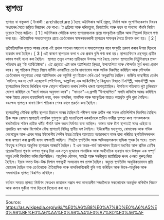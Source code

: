 # স্থাপত্য

স্থাপত্য বা বাস্তুকলা ( ইংৰাজী : architecture ) হৈছে অট্টালিকাৰ আৰ্হি প্ৰস্তুত, নিৰ্মাণ আৰু সুশোভিতকৰণৰ বিষয়ৰ অধ্যয়নৰ সৈতে জড়িত বিজ্ঞানৰ এক শাখা। ই প্ৰক্ৰিয়া আৰু পৰিকল্পনা, ডিজাইনিং আৰু ভৱন বা অন্যান্য গাঁথনি নিৰ্মাণ দুয়োৰে সৈতে জড়িত। [ 1 ] অট্টালিকাৰ ভৌতিক ৰূপত স্থাপত্যৰচনাক প্ৰায়ে সাংস্কৃতিক প্ৰতীক আৰু শিল্পকৰ্ম হিচাপে গণ্য কৰা হয়। ঐতিহাসিক সভ্যতাসমূহৰ প্ৰায়ে তেওঁলোকৰ স্বাক্ষৰবহনকাৰী স্থাপত্যৰ সাফল্যৰ সৈতে চিনাক্ত কৰা হয়। [ 2 ]

প্ৰাগৈতিহাসিক যুগতে আৰম্ভ হোৱা এই প্ৰথাক সাতখন মহাদেশ ৰ সভ্যতাসমূহৰ বাবে সংস্কৃতি প্ৰকাশ কৰাৰ উপায় হিচাপে ব্যৱহাৰ কৰা হৈছিল। [ 3 ] এই কাৰণে স্থাপত্যক কলা ৰ এক প্ৰকাৰ বুলি গণ্য কৰা হয়। স্থাপত্যবিদ্যাৰ গ্ৰন্থসমূহ প্ৰাচীন কালৰ পৰাই ৰচনা কৰা হৈছিল। স্থাপত্য তত্ত্বৰ ওপৰত প্ৰাচীনতম উপলব্ধ পাঠ হৈছে ৰোমান স্থাপত্যবিদ ভিট্ৰুভিয়াছৰ প্ৰথম শতিকাৰ গ্ৰন্থ 'ডি আৰ্কিটেক্টাৰা'। এই গ্ৰন্থমতে এটা ভাল অট্টালিকাই স্থিৰতা, উপযোগিতা আৰু সৌন্দৰ্যক মূৰ্ত ৰূপত প্ৰকাশ কৰে। বহু শতিকাৰ পিছত লিয়ন বাটিষ্টা এলবাৰ্টীয়ে তেওঁৰ ধাৰণাবোৰ আৰু অধিক বিকশিত কৰিছিল আৰু সৌন্দৰ্যক তেওঁলোকৰ অনুপাতত পোৱা অট্টালিকাৰ এক বস্তুনিষ্ঠ গুণ হিচাপে দেখি তেওঁ অনুপ্ৰাণিত হৈছিল। জৰ্জিঅ ভাছাৰীয়ে তেওঁৰ 'লাইভছ অৱ দ্য মোষ্ট এক্সেলেন্ট পেইণ্টাৰছ, স্কাল্পাটৰছ এণ্ড আৰ্কিটেক্টছ'ত কিছুমান বিখ্যাত চিত্ৰশিল্পী, ভাস্কৰ্যশিল্পী আৰু স্থাপত্যবিদৰ বিষয়ে লিখিছিল আৰু ষোড়শ শতিকাত কলাৰ শৈলীৰ ধাৰণা আগবঢ়াইছিল। ঊনবিংশ শতিকাত লুই চুলিভানে ঘোষণা কৰিছিল যে "ফৰ্মে ফাংচন অনুসৰণ কৰে"। "ফাংচন"-এ ধ্ৰুপদী "উপযোগিতা" সলনি কৰিবলৈ আৰম্ভ কৰিছিল আৰু ইয়াত কেৱল ব্যৱহাৰিকই নহয়, বৰঞ্চ নান্দনিক, মানসিক আৰু সাংস্কৃতিক মাত্ৰাও অন্তৰ্ভুক্ত বুলি বুজা গৈছিল। বহনক্ষম স্থাপত্যৰ ধাৰণা বিংশ শতিকাৰ শেষৰ ফালে প্ৰৱৰ্তন কৰা হৈছিল।

স্থাপত্যশিল্প মৌখিক স্থানীয় স্থাপত্য হিচাপে আৰম্ভ হৈছিল যি পৰীক্ষণ আৰু ত্ৰুটিৰ পৰা সফল প্ৰতিলিপিলৈ বিকশিত হৈছিল। গ্ৰীক আৰু ৰোমান স্থাপত্যই নাগৰিক গুণাগুণৰ প্ৰতি মনোনিৱেশ নকৰালৈকে প্ৰাচীন নগৰীয় স্থাপত্য কলা শাসকসকলৰ ৰাজনৈতিক শক্তিৰ প্ৰতীক ধৰ্মীয় গাঁথনি আৰু ভৱন নিৰ্মাণত ব্যস্ত আছিল। ভাৰত আৰু চীনা স্থাপত্যই সমগ্ৰ এছিয়া ত প্ৰভাৱিত ৰূপ আৰু বিশেষকৈ বৌদ্ধ স্থাপত্যই বিভিন্ন স্থানীয় ৰূপ লৈছিল। ইউৰোপীয় মধ্যযুগত, ৰোমানেস্ক আৰু গথিক কেথেড্ৰেল আৰু এবেৰ সমগ্ৰ ইউৰোপীয় শৈলীৰ উদ্ভৱ হৈছিল আনহাতে নৱজাগৰণে নামৰ দ্বাৰা পৰিচিত স্থপতিবিদসকলৰ দ্বাৰা ৰূপায়ণ কৰা ধ্ৰুপদী ৰূপৰ পক্ষপাতী আছিল। পিছলৈ স্থপতিবিদ আৰু অভিযন্তাসকলৰ ভূমিকা পৃথক হৈ পৰে। প্ৰথম বিশ্বযুদ্ধ ৰ পিছত আধুনিক স্থাপত্যৰ আৰম্ভণি হৈছিল। ই এক অৱন্ত-গাৰ্ড আন্দোলন হিচাপে মধ্যবিত্ত আৰু শ্ৰমিক শ্ৰেণীৰ প্ৰয়োজনীয়তা পূৰণৰ ওপৰত গুৰুত্ব দিয়া এক নতুন যুদ্ধোত্তৰ সামাজিক আৰু অৰ্থনৈতিক ব্যৱস্থাৰ বাবে উপযুক্ত এক সম্পূৰ্ণ নতুন শৈলী বিকশিত কৰিব বিচাৰিছিল। আধুনিক কৌশল, সামগ্ৰী আৰু সৰলীকৃত জ্যামিতিক ৰূপৰ ওপৰত গুৰুত্ব দিয়া হৈছিল। ইয়াৰ ফলত উচ্চ-উচ্চ বিশাল গগনচুম্বী সংৰচনাৰ পথ প্ৰশস্ত হৈছিল। বহুতো স্থপতিবিদ আধুনিকতাবাদৰ প্ৰতি মোহভঙ্গ হৈছিল যাক তেওঁলোকে ঐতিহাসিক আৰু নান্দনিকবিৰোধী বুলি গণ্য কৰিছিল আৰু উত্তৰ-আধুনিক আৰু সমসাময়িক স্থাপত্য বিকশিত কৰিছিল।

বৰ্তমান সময়ত স্থাপত্য নিৰ্মাণৰ ক্ষেত্ৰখন জাহাজৰ নক্সাৰ পৰা আভ্যন্তৰীণ সজ্জালৈকে সকলোবোৰ অন্তৰ্ভুক্ত কৰিবলৈ বিজ্ঞান আৰু কলাৰ সুকীয়া শাখা হিচাপে বিবেচনা কৰা হয়।

---
Source: https://as.wikipedia.org/wiki/%E0%A6%B8%E0%A7%8D%E0%A6%A5%E0%A6%BE%E0%A6%AA%E0%A6%A4%E0%A7%8D%E0%A6%AF
